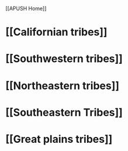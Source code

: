 [[APUSH Home]]

# [[Californian tribes]]
# [[Southwestern tribes]]
# [[Northeastern tribes]]
# [[Southeastern Tribes]]

# [[Great plains tribes]]